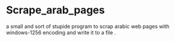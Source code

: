 # Scrape_arab_pages
a small and sort of stupide program to scrap arabic web pages with windows-1256 encoding and write it to a file . 
